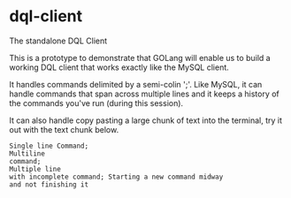 # dql-client
The standalone DQL Client

This is a prototype to demonstrate that GOLang will enable us to build a working DQL client that works exactly like the MySQL client.

It handles commands delimited by a semi-colin ';'.
Like MySQL, it can handle commands that span across multiple lines and it keeps a history of the commands you've run (during this session).

It can also handle copy pasting a large chunk of text into the terminal, try it out with the text chunk below.

```
Single line Command;
Multiline
command;
Multiple line
with incomplete command; Starting a new command midway
and not finishing it
```
